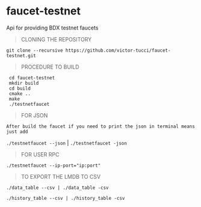# faucet-testnet
Api for providing BDX testnet faucets

>CLONING THE REPOSITORY

`git clone --recursive https://github.com/victor-tucci/faucet-testnet.git`

>PROCEDURE TO BUILD
```
 cd faucet-testnet 
 mkdir build
 cd build
 cmake ..
 make
 ./testnetfaucet
```
>FOR JSON

`After build the faucet if you need to print the json in terminal means just add`

`./testnetfaucet --json` | `./testnetfaucet -json`

>FOR USER RPC

`./testnetfaucet --ip-port="ip:port"`

>TO EXPORT THE LMDB TO CSV

`./data_table --csv | ./data_table -csv`

`./history_table --csv | ./history_table -csv`
